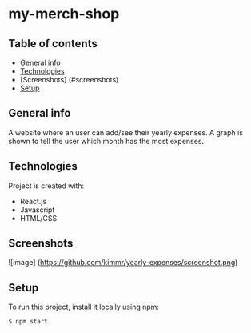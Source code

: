 # my-merch-shop
## Table of contents
* [General info](#general-info)
* [Technologies](#technologies)
* [Screenshots] (#screenshots)
* [Setup](#setup)

## General info
A website where an user can add/see their yearly expenses. A graph is shown to tell the user which month has the most expenses.
	
## Technologies
Project is created with:
* React.js
* Javascript
* HTML/CSS

## Screenshots
![image] (https://github.com/kimmr/yearly-expenses/screenshot.png)
	
## Setup
To run this project, install it locally using npm:

```
$ npm start
```
